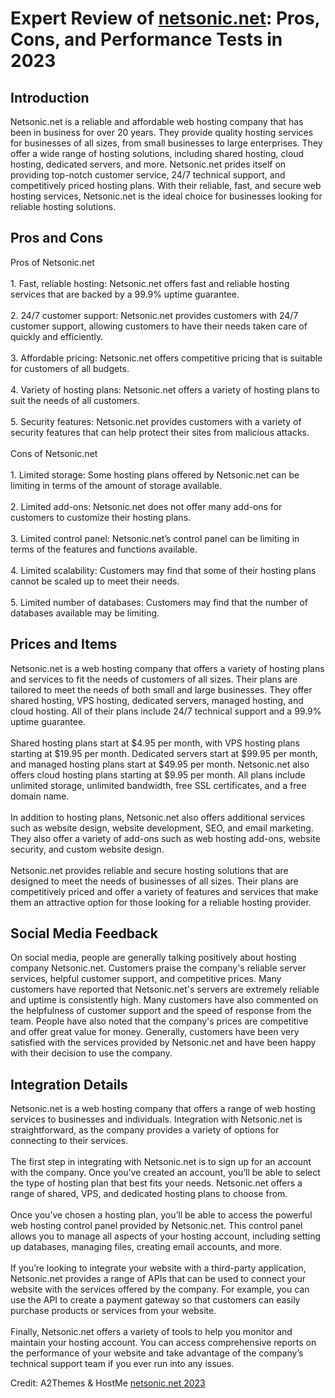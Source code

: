 <h1>Expert Review of <a href="https://a2themes.com/netsonicnet-reviews">netsonic.net</a>: Pros, Cons, and Performance Tests in 2023</h1>
<h2>Introduction</h2>
Netsonic.net is a reliable and affordable web hosting company that has been in business for over 20 years. They provide quality hosting services for businesses of all sizes, from small businesses to large enterprises. They offer a wide range of hosting solutions, including shared hosting, cloud hosting, dedicated servers, and more. Netsonic.net prides itself on providing top-notch customer service, 24/7 technical support, and competitively priced hosting plans. With their reliable, fast, and secure web hosting services, Netsonic.net is the ideal choice for businesses looking for reliable hosting solutions.
<h2>Pros and Cons</h2>
Pros of Netsonic.net<br><br>1. Fast, reliable hosting: Netsonic.net offers fast and reliable hosting services that are backed by a 99.9% uptime guarantee.<br><br>2. 24/7 customer support: Netsonic.net provides customers with 24/7 customer support, allowing customers to have their needs taken care of quickly and efficiently.<br><br>3. Affordable pricing: Netsonic.net offers competitive pricing that is suitable for customers of all budgets.<br><br>4. Variety of hosting plans: Netsonic.net offers a variety of hosting plans to suit the needs of all customers.<br><br>5. Security features: Netsonic.net provides customers with a variety of security features that can help protect their sites from malicious attacks.<br><br>Cons of Netsonic.net<br><br>1. Limited storage: Some hosting plans offered by Netsonic.net can be limiting in terms of the amount of storage available. <br><br>2. Limited add-ons: Netsonic.net does not offer many add-ons for customers to customize their hosting plans.<br><br>3. Limited control panel: Netsonic.net’s control panel can be limiting in terms of the features and functions available.<br><br>4. Limited scalability: Customers may find that some of their hosting plans cannot be scaled up to meet their needs.<br><br>5. Limited number of databases: Customers may find that the number of databases available may be limiting.
<h2>Prices and Items</h2>
Netsonic.net is a web hosting company that offers a variety of hosting plans and services to fit the needs of customers of all sizes. Their plans are tailored to meet the needs of both small and large businesses. They offer shared hosting, VPS hosting, dedicated servers, managed hosting, and cloud hosting. All of their plans include 24/7 technical support and a 99.9% uptime guarantee.<br><br>Shared hosting plans start at $4.95 per month, with VPS hosting plans starting at $19.95 per month. Dedicated servers start at $99.95 per month, and managed hosting plans start at $49.95 per month. Netsonic.net also offers cloud hosting plans starting at $9.95 per month. All plans include unlimited storage, unlimited bandwidth, free SSL certificates, and a free domain name.<br><br>In addition to hosting plans, Netsonic.net also offers additional services such as website design, website development, SEO, and email marketing. They also offer a variety of add-ons such as web hosting add-ons, website security, and custom website design.<br><br>Netsonic.net provides reliable and secure hosting solutions that are designed to meet the needs of businesses of all sizes. Their plans are competitively priced and offer a variety of features and services that make them an attractive option for those looking for a reliable hosting provider.
<h2>Social Media Feedback</h2>
On social media, people are generally talking positively about hosting company Netsonic.net. Customers praise the company's reliable server services, helpful customer support, and competitive prices. Many customers have reported that Netsonic.net's servers are extremely reliable and uptime is consistently high. Many customers have also commented on the helpfulness of customer support and the speed of response from the team. People have also noted that the company's prices are competitive and offer great value for money. Generally, customers have been very satisfied with the services provided by Netsonic.net and have been happy with their decision to use the company.
<h2>Integration Details</h2>
Netsonic.net is a web hosting company that offers a range of web hosting services to businesses and individuals. Integration with Netsonic.net is straightforward, as the company provides a variety of options for connecting to their services.<br><br>The first step in integrating with Netsonic.net is to sign up for an account with the company. Once you’ve created an account, you’ll be able to select the type of hosting plan that best fits your needs. Netsonic.net offers a range of shared, VPS, and dedicated hosting plans to choose from.<br><br>Once you’ve chosen a hosting plan, you’ll be able to access the powerful web hosting control panel provided by Netsonic.net. This control panel allows you to manage all aspects of your hosting account, including setting up databases, managing files, creating email accounts, and more.<br><br>If you’re looking to integrate your website with a third-party application, Netsonic.net provides a range of APIs that can be used to connect your website with the services offered by the company. For example, you can use the API to create a payment gateway so that customers can easily purchase products or services from your website.<br><br>Finally, Netsonic.net offers a variety of tools to help you monitor and maintain your hosting account. You can access comprehensive reports on the performance of your website and take advantage of the company’s technical support team if you ever run into any issues.
<p>Credit: A2Themes & HostMe <a href="https://a2themes.com/netsonicnet-reviews">netsonic.net 2023</a></p>
